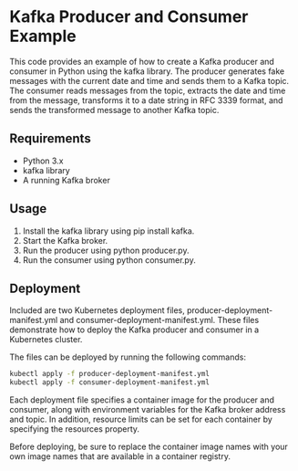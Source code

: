 # Kafka Producer and Consumer Example
This code provides an example of how to create a Kafka producer and consumer in Python using the kafka library. The producer generates fake messages with the current date and time and sends them to a Kafka topic. The consumer reads messages from the topic, extracts the date and time from the message, transforms it to a date string in RFC 3339 format, and sends the transformed message to another Kafka topic.

## Requirements
- Python 3.x
- kafka library
- A running Kafka broker

## Usage
1. Install the kafka library using pip install kafka.
2. Start the Kafka broker.
3. Run the producer using python producer.py.
4. Run the consumer using python consumer.py.

## Deployment
Included are two Kubernetes deployment files, producer-deployment-manifest.yml and consumer-deployment-manifest.yml. These files demonstrate how to deploy the Kafka producer and consumer in a Kubernetes cluster.

The files can be deployed by running the following commands:
```sh
kubectl apply -f producer-deployment-manifest.yml
kubectl apply -f consumer-deployment-manifest.yml
```

Each deployment file specifies a container image for the producer and consumer, along with environment variables for the Kafka broker address and topic. In addition, resource limits can be set for each container by specifying the resources property.

Before deploying, be sure to replace the container image names with your own image names that are available in a container registry.
